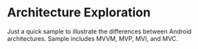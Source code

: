 # Architecture Exploration
Just a quick sample to illustrate the differences between Android architectures.
Sample includes MVVM, MVP, MVI, and MVC.
